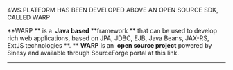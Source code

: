 4WS.PLATFORM HAS BEEN DEVELOPED ABOVE AN OPEN SOURCE SDK, CALLED WARP

 **WARP ** is a  **Java based**   **framework ** that can be used to develop rich web applications, based on JPA, JDBC, EJB, Java Beans, JAX-RS, ExtJS technologies **. ** 
 **WARP**  is an  **open source project**  powered by Sinesy and available through SourceForge portal at this link.

---



